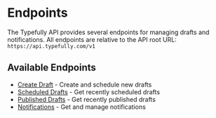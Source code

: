 # Endpoints

The Typefully API provides several endpoints for managing drafts and notifications. All endpoints are relative to the API root URL: `https://api.typefully.com/v1`

## Available Endpoints

- [Create Draft](./create-draft.md) - Create and schedule new drafts
- [Scheduled Drafts](./scheduled-drafts.md) - Get recently scheduled drafts
- [Published Drafts](./published-drafts.md) - Get recently published drafts
- [Notifications](./notifications.md) - Get and manage notifications 